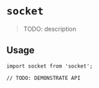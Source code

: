 # `socket`

> TODO: description

## Usage

```
import socket from 'socket';

// TODO: DEMONSTRATE API
```
